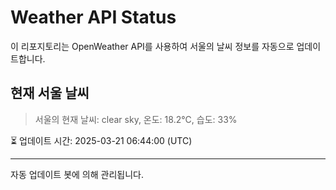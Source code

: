 
# Weather API Status

이 리포지토리는 OpenWeather API를 사용하여 서울의 날씨 정보를 자동으로 업데이트합니다.

## 현재 서울 날씨
> 서울의 현재 날씨: clear sky, 온도: 18.2°C, 습도: 33%

⏳ 업데이트 시간: 2025-03-21 06:44:00 (UTC)

---
자동 업데이트 봇에 의해 관리됩니다.
